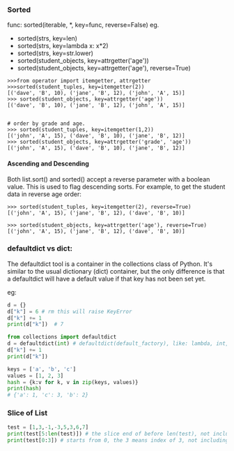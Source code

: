 ### Sorted

func: sorted(iterable, *, key=func, reverse=False)
eg. 
* sorted(strs, key=len)
* sorted(strs, key=lambda x: x*2)
* sorted(strs, key=str.lower)
* sorted(student_objects, key=attrgetter('age'))
* sorted(student_objects, key=attrgetter('age'), reverse=True)

        
```
>>>from operator import itemgetter, attrgetter
>>>sorted(student_tuples, key=itemgetter(2))
[('dave', 'B', 10), ('jane', 'B', 12), ('john', 'A', 15)]
>>> sorted(student_objects, key=attrgetter('age'))
[('dave', 'B', 10), ('jane', 'B', 12), ('john', 'A', 15)]


# order by grade and age.
>>> sorted(student_tuples, key=itemgetter(1,2))
[('john', 'A', 15), ('dave', 'B', 10), ('jane', 'B', 12)]
>>> sorted(student_objects, key=attrgetter('grade', 'age'))
[('john', 'A', 15), ('dave', 'B', 10), ('jane', 'B', 12)]
```

#### Ascending and Descending
Both list.sort() and sorted() accept a reverse parameter with a boolean value. This is used to flag descending sorts. For example, to get the student data in reverse age order:
```
>>> sorted(student_tuples, key=itemgetter(2), reverse=True)
[('john', 'A', 15), ('jane', 'B', 12), ('dave', 'B', 10)]

>>> sorted(student_objects, key=attrgetter('age'), reverse=True)
[('john', 'A', 15), ('jane', 'B', 12), ('dave', 'B', 10)]
```

### defaultdict vs dict:
The defaultdict tool is a container in the collections class of Python.
It's similar to the usual dictionary (dict) container,
but the only difference is that a defaultdict will have a default value if that key has not been set yet.

eg:
```python
d = {}
d["k"] = 6 # rm this will raise KeyError
d["k"] += 1
print(d["k"])  # 7
```

```python
from collections import defaultdict
d = defaultdict(int) # defaultdict(default_factory), like: lambda, int, float, list, str
d["k"] += 1
print(d["k"])
```

```python
keys = ['a', 'b', 'c']
values = [1, 2, 3]
hash = {k:v for k, v in zip(keys, values)}
print(hash)
# {'a': 1, 'c': 3, 'b': 2}
```

### Slice of List
```python
test = [1,3,-1,-3,5,3,6,7]
print(test[5:len(test)]) # the slice end of before len(test), not including the len(test)
print(test[0:3]) # starts from 0, the 3 means index of 3, not including the index 3.
```
